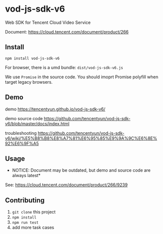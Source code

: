 # vod-js-sdk-v6

Web SDK for Tencent Cloud Video Service

Document: https://cloud.tencent.com/document/product/266

## Install

`npm install vod-js-sdk-v6`

For browser, there is a umd bundle: `dist/vod-js-sdk-v6.js`

We use `Promise` in the source code. You should imoprt Promise polyfill when target legacy browsers.

## Demo

demo https://tencentyun.github.io/vod-js-sdk-v6/

demo source code https://github.com/tencentyun/vod-js-sdk-v6/blob/master/docs/index.html

troubleshooting https://github.com/tencentyun/vod-js-sdk-v6/wiki/%E5%B8%B8%E8%A7%81%E6%95%85%E9%9A%9C%E6%8E%92%E6%9F%A5

## Usage

* NOTICE: Document may be outdated, but demo and source code are always latest*

See: https://cloud.tencent.com/document/product/266/9239

## Contributing

1. `git clone` this project
2. `npm install`
3. `npm run test`
4. add more task cases